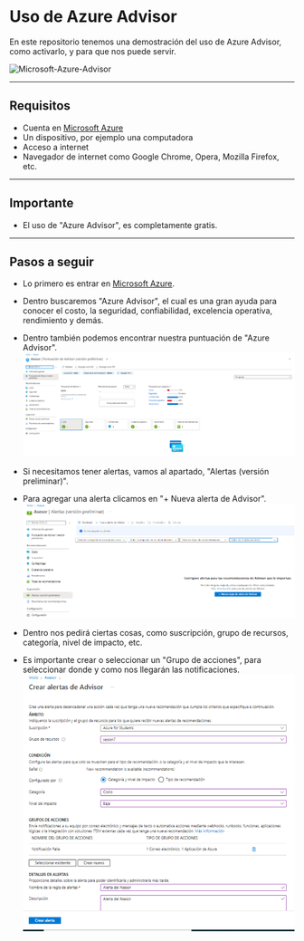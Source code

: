 # Uso de Azure Advisor
En este repositorio tenemos una demostración del uso de Azure Advisor, como activarlo, y para que nos puede servir.

![Microsoft-Azure-Advisor](https://gpractical.files.wordpress.com/2021/05/index.jpg)

---

## Requisitos
- Cuenta en [Microsoft Azure](https://portal.azure.com)
- Un dispositivo, por ejemplo una computadora
- Acceso a internet
- Navegador de internet como Google Chrome, Opera, Mozilla Firefox, etc.

---

## Importante
- El uso de "Azure Advisor", es completamente gratis.

---

## Pasos a seguir
- Lo primero es entrar en [Microsoft Azure](https://portal.azure.com).
- Dentro buscaremos "Azure Advisor", el cual es una gran ayuda para conocer el costo, la seguridad, confiabilidad, excelencia operativa, rendimiento y demás.
- Dentro también podemos encontrar nuestra puntuación de "Azure Advisor".
![P1](https://github.com/DagonNR/Azure-Advisor/blob/main/images/P1.PNG)

- Si necesitamos tener alertas, vamos al apartado, "Alertas (versión preliminar)".
- Para agregar una alerta clicamos en "+ Nueva alerta de Advisor".
![P2](https://github.com/DagonNR/Azure-Advisor/blob/main/images/P2.PNG)

- Dentro nos pedirá ciertas cosas, como suscripción, grupo de recursos, categoría, nivel de impacto, etc.
- Es importante crear o seleccionar un "Grupo de acciones", para seleccionar donde y como nos llegarán las notificaciones.
![P3](https://github.com/DagonNR/Azure-Advisor/blob/main/images/P3.PNG)
